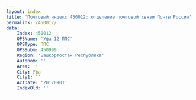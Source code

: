 ```yaml
---
layout: index
title: 'Почтовый индекс 450012: отделение почтовой связи Почты России'
permalink: /450012/
data:
    Index: 450012
    OPSName: 'Уфа 12 ППС'
    OPSType: ППС
    OPSSubm: 450999
    Region: 'Башкортостан Республика'
    Autonom: ''
    Area: ''
    City: Уфа
    City1: ''
    ActDate: '20170901'
    IndexOld: ''
---
```

